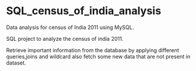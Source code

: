 # SQL_census_of_india_analysis
Data analysis for census of India 2011 using MySQL.

SQL project to analyze the census of india 2011.

Retrieve important information from the database by applying different queries,joins and wildcard also fetch some new data that are not present in dataset.

